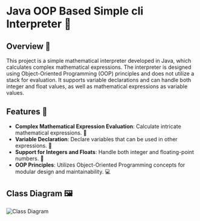 # Java OOP Based Simple cli Interpreter 🚀

## Overview 🌟

This project is a simple mathematical interpreter developed in Java, which calculates complex mathematical expressions. The interpreter is designed using Object-Oriented Programming (OOP) principles and does not utilize a stack for evaluation. It supports variable declarations and can handle both integer and float values, as well as mathematical expressions as variable values.

## Features 🔧

- **Complex Mathematical Expression Evaluation**: Calculate intricate mathematical expressions. 📐
- **Variable Declaration**: Declare variables that can be used in other expressions. 📝
- **Support for Integers and Floats**: Handle both integer and floating-point numbers. 🔢
- **OOP Principles**: Utilizes Object-Oriented Programming concepts for modular design and maintainability. 💻

## Class Diagram 🖼️

![Class Diagram](https://github.com/skandarchahbouni/java_oop_based_simple_nterpreter/assets/90493112/1373113e-dfc0-4622-8130-2fbf0c796f6a)

